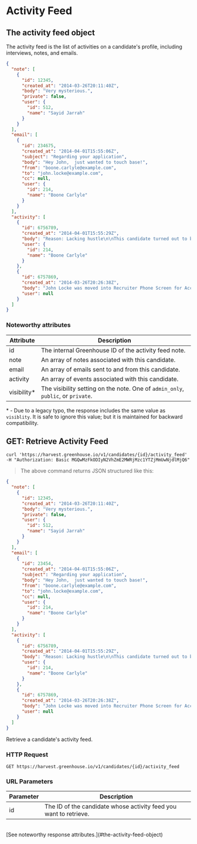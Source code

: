 # Activity Feed

## The activity feed object
The activity feed is the list of activities on a candidate's profile, including interviews, notes, and emails.

```json
{
  "note": [
    {
      "id": 12345,
      "created_at": "2014-03-26T20:11:40Z",
      "body": "Very mysterious.",
      "private": false,
      "user": {
        "id": 512,
        "name": "Sayid Jarrah"
      }
    }
  ],
  "email": [
    {
      "id": 234675,
      "created_at": "2014-04-01T15:55:06Z",
      "subject": "Regarding your application",
      "body": "Hey John,  just wanted to touch base!",
      "from": "boone.carlyle@example.com",
      "to": "john.locke@example.com",
      "cc": null,
      "user": {
        "id": 214,
        "name": "Boone Carlyle"
      }
    }
  ],
  "activity": [
    {
      "id": 6756789,
      "created_at": "2014-04-01T15:55:29Z",
      "body": "Reason: Lacking hustle\n\nThis candidate turned out to be problematic for us...",
      "user": {
        "id": 214,
        "name": "Boone Carlyle"
      }
    },
    {
      "id": 6757869,
      "created_at": "2014-03-26T20:26:38Z",
      "body": "John Locke was moved into Recruiter Phone Screen for Accounting Manager on 03/27/2014 by Boone Carlyle",
      "user": null
    }
  ]
}
```

### Noteworthy attributes

| Attribute | Description |
|-----------|-------------|
| id | The internal Greenhouse ID of the activity feed note.
| note | An array of notes associated with this candidate.
| email | An array of emails sent to and from this candidate.
| activity | An array of events associated with this candidate.
| visibility* | The visibility setting on the note.  One of `admin_only`, `public`, or `private`.

\* - Due to a legacy typo, the response includes the same value as `visiblity`. It is safe to ignore this value; but it is maintained for backward compatibility.



## GET: Retrieve Activity Feed

```shell
curl 'https://harvest.greenhouse.io/v1/candidates/{id}/activity_feed' 
-H "Authorization: Basic MGQwMzFkODIyN2VhZmE2MWRjMzc1YTZjMmUwNjdlMjQ6"
```

> The above command returns JSON structured like this:

```json
{
  "note": [
    {
      "id": 12345,
      "created_at": "2014-03-26T20:11:40Z",
      "body": "Very mysterious.",
      "private": false,
      "user": {
        "id": 512,
        "name": "Sayid Jarrah"
      }
    }
  ],
  "email": [
    {
      "id": 23454,
      "created_at": "2014-04-01T15:55:06Z",
      "subject": "Regarding your application",
      "body": "Hey John,  just wanted to touch base!",
      "from": "boone.carlyle@example.com",
      "to": "john.locke@example.com",
      "cc": null,
      "user": {
        "id": 214,
        "name": "Boone Carlyle"
      }
    }
  ],
  "activity": [
    {
      "id": 6756789,
      "created_at": "2014-04-01T15:55:29Z",
      "body": "Reason: Lacking hustle\n\nThis candidate turned out to be problematic for us...",
      "user": {
        "id": 214,
        "name": "Boone Carlyle"
      }
    },
    {
      "id": 6757869,
      "created_at": "2014-03-26T20:26:38Z",
      "body": "John Locke was moved into Recruiter Phone Screen for Accounting Manager on 03/27/2014 by Boone Carlyle",
      "user": null
    }
  ]
}
```

Retrieve a candidate's activity feed.

### HTTP Request

`GET https://harvest.greenhouse.io/v1/candidates/{id}/activity_feed`

### URL Parameters

Parameter | Description
--------- | -----------
id | The ID of the candidate whose activity feed you want to retrieve.

<br>
[See noteworthy response attributes.](#the-activity-feed-object)